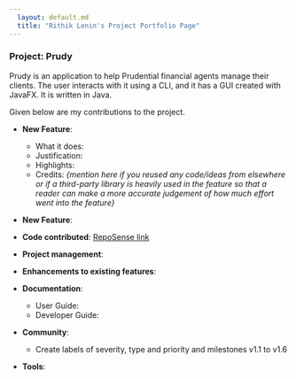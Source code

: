 ```yaml
---
  layout: default.md
  title: "Rithik Lenin's Project Portfolio Page"
---
```


### Project: Prudy

Prudy is an application to help Prudential financial agents manage their clients. The user interacts with it using a CLI, and it has a GUI created with JavaFX. It is written in Java.

Given below are my contributions to the project.

* **New Feature**:
  * What it does:
  * Justification:
  * Highlights:
  * Credits: *{mention here if you reused any code/ideas from elsewhere or if a third-party library is heavily used in the feature so that a reader can make a more accurate judgement of how much effort went into the feature}*

* **New Feature**:

* **Code contributed**: [RepoSense link]()

* **Project management**:

* **Enhancements to existing features**:


* **Documentation**:
  * User Guide:
  * Developer Guide:


* **Community**:
  * Create labels of severity, type and priority and milestones v1.1 to v1.6

* **Tools**:

